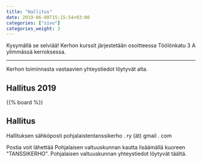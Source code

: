 ```yaml
---
title: "Hallitus"
date: 2019-06-08T15:15:54+03:00
categories: ["sivu"]
categories_weight: 3
---
```


Kysymällä se selviää!
Kerhon kurssit järjestetään osoitteessa Töölönkatu 3 A ylimmässä kerroksessa.

---

Kerhon toiminnasta vastaavien yhteystiedot löytyvät alta.

## Hallitus 2019
{{% board %}}

## Hallitus
Hallituksen sähköposti
pohjalaistentanssikerho . ry (ät) gmail . com

Postia voit lähettää Pohjalaisen valtuuskunnan kautta lisäämällä kuoreen "TANSSIKERHO". Pohjalaisen valtuuskunnan yhteystiedot löytyvät täältä.

